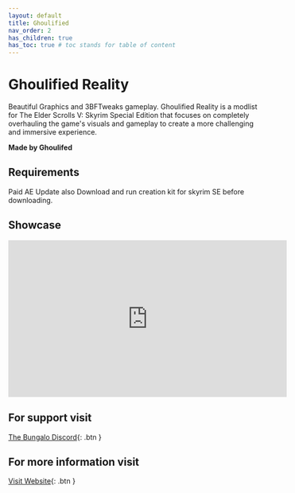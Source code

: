 ```yaml
---
layout: default
title: Ghoulified
nav_order: 2
has_children: true
has_toc: true # toc stands for table of content
---
```

# Ghoulified Reality
Beautiful Graphics and 3BFTweaks gameplay. Ghoulified Reality is a modlist for The Elder Scrolls V: Skyrim Special Edition that focuses on completely overhauling the game's visuals and gameplay to create a more challenging and immersive experience. 

**Made by Ghoulifed**

## Requirements
Paid AE Update also Download and run creation kit for skyrim SE before downloading.

## Showcase
<iframe width="560" height="315" src="https://www.youtube.com/embed/Lp8-XTgxJoI?si=aD5NOrtl6xlHfYaa" title="YouTube video player" frameborder="0" allow="accelerometer; autoplay; clipboard-write; encrypted-media; gyroscope; picture-in-picture; web-share" referrerpolicy="strict-origin-when-cross-origin" allowfullscreen></iframe>

## For support visit
[The Bungalo Discord](https://discord.gg/bungalo){: .btn }

## For more information visit
[Visit Website](https://ghoulified.netlify.app/){: .btn }
